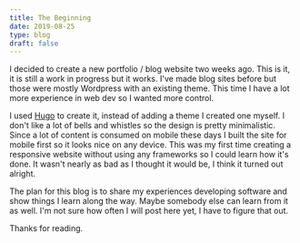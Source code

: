 ```yaml
---
title: The Beginning
date: 2019-08-25
type: blog
draft: false
---
```


I decided to create a new portfolio / blog website two weeks ago. This is it, it is still a work in progress but it works.
I've made blog sites before but those were mostly Wordpress with an existing theme. This time I have a lot more experience in web dev so I wanted more control.
<!--more-->
I used [Hugo](https://gohugo.io) to create it, instead of adding a theme I created one myself. I don't like a lot of bells and whistles so the design is pretty minimalistic. Since a lot of content is consumed on mobile these days I built the site for mobile first so it looks nice on any device. This was my first time creating a responsive website without using any frameworks so I could learn how it's done. It wasn't nearly as bad as I thought it would be, I think it turned out alright.

The plan for this blog is to share my experiences developing software and show things I learn along the way. Maybe somebody else can learn from it as well. I'm not sure how often I will post here yet, I have to figure that out.

Thanks for reading.